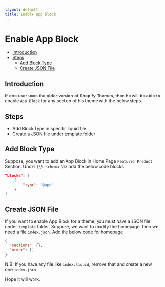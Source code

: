 ```yaml
---
layout: default
title: Enable app block
---
```


# Enable App Block

- [Introduction](#introduction)
- [Steps](#steps)
  - [Add Block Type](#add-block-type)
  - [Create JSON File](#create-json-file)

<a name="introduction"></a>

## Introduction

If one user uses the older version of Shopify Themes, then he will be able to enable `App Block` for any section of his theme with the below steps.

<a name="steps"></a>

## Steps

- Add Block Type in specific liquid file
- Create a JSON file under template folder

<a name="add-block-type"></a>

## Add Block Type

Suppose, you want to add an App Block in Home Page `Featured Product` Section. Under `{\% schema \%}` add the below code blocks

```json
"blocks": [
    {
        "type": "@app"
    }
]
```

<a name="create-json-file"></a>

## Create JSON File

If you want to enable App Block for a theme, you must have a JSON file under `template` folder. Suppose, we want to modify the homepage, then we need a file `index.json`. Add the below code for homepage

```json
{
  "sections": {},
  "order": []
}
```

N.B: If you have any file like `index.liquid`, remove that and create a new one `index.json`

Hope it will work.

